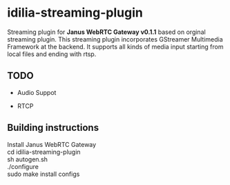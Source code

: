 # idilia-streaming-plugin

Streaming plugin for <b>Janus WebRTC Gateway v0.1.1</b> based on orginal streaming plugin. This streaming plugin incorporates GStreamer Multimedia Framework at the backend. It supports all kinds of media input starting from local files and ending with rtsp.

## TODO

- Audio Suppot

- RTCP

## Building instructions

Install Janus WebRTC Gateway</br>
cd idilia-streaming-plugin</br>
sh autogen.sh</br>
./configure</br>
sudo make install configs</br>
